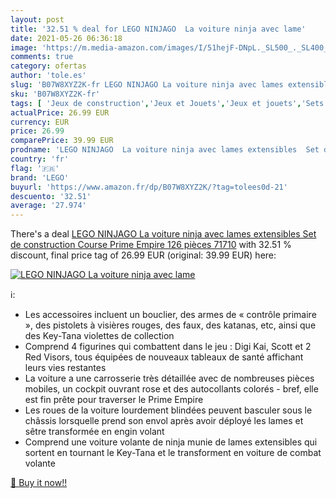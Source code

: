 ```yaml
---
layout: post
title: '32.51 % deal for LEGO NINJAGO  La voiture ninja avec lame'
date: 2021-05-26 06:36:18
image: 'https://m.media-amazon.com/images/I/51hejF-DNpL._SL500_._SL400_.jpg'
comments: true
category: ofertas
author: 'tole.es'
slug: 'B07W8XYZ2K-fr LEGO NINJAGO La voiture ninja avec lames extensibles Set...'
sku: 'B07W8XYZ2K-fr'
tags: [ 'Jeux de construction','Jeux et Jouets','Jeux et jouets','Sets de jeux de construction','lego', ]
actualPrice: 26.99 EUR
currency: EUR
price: 26.99
comparePrice: 39.99 EUR
prodname: 'LEGO NINJAGO  La voiture ninja avec lames extensibles  Set de construction  Course Prime Empire  126 pièces  71710'
country: 'fr'
flag: '🇫🇷'
brand: 'LEGO'
buyurl: 'https://www.amazon.fr/dp/B07W8XYZ2K/?tag=tolees0d-21'
descuento: '32.51'
average: '27.974'
---
```


There's a deal [LEGO NINJAGO  La voiture ninja avec lames extensibles  Set de construction  Course Prime Empire  126 pièces  71710](https://www.amazon.fr/dp/B07W8XYZ2K/?tag=tolees0d-21)  with  32.51 % discount, final price tag of  26.99 EUR (original: 39.99 EUR) here:

[![LEGO NINJAGO  La voiture ninja avec lame](https://m.media-amazon.com/images/I/51hejF-DNpL._SL500_._SL400_.jpg)](https://www.amazon.fr/dp/B07W8XYZ2K/?tag=tolees0d-21)

ℹ️:

- Les accessoires incluent un bouclier, des armes de « contrôle primaire », des pistolets à visières rouges, des faux, des katanas, etc, ainsi que des Key-Tana violettes de collection
- Comprend 4 figurines qui combattent dans le jeu : Digi Kai, Scott et 2 Red Visors, tous équipées de nouveaux tableaux de santé affichant leurs vies restantes
- La voiture a une carrosserie très détaillée avec de nombreuses pièces mobiles, un cockpit ouvrant rose et des autocollants colorés - bref, elle est fin prête pour traverser le Prime Empire
- Les roues de la voiture lourdement blindées peuvent basculer sous le châssis lorsquelle prend son envol après avoir déployé les lames et sêtre transformée en engin volant
- Comprend une voiture volante de ninja munie de lames extensibles qui sortent en tournant le Key-Tana et le transforment en voiture de combat volante

[🛒 Buy it now!!](https://www.amazon.fr/dp/B07W8XYZ2K/?tag=tolees0d-21)
